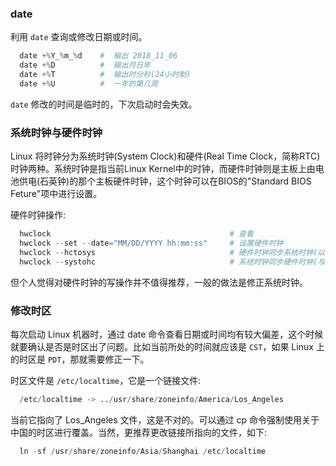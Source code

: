 
### date

利用 `date` 查询或修改日期或时间。
```s
  date +%Y_%m_%d    #  输出 2018_11_06
  date +%D          #  输出月日年
  date +%T          #  输出时分秒(24小时制)
  date +%U          #  一年的第几周
```
`date` 修改的时间是临时的，下次启动时会失效。


### 系统时钟与硬件时钟

Linux 将时钟分为系统时钟(System Clock)和硬件(Real Time Clock，简称RTC)时钟两种。系统时钟是指当前Linux Kernel中的时钟，而硬件时钟则是主板上由电池供电(石英钟)的那个主板硬件时钟，这个时钟可以在BIOS的"Standard BIOS Feture"项中进行设置。

硬件时钟操作:
```s
  hwclock                                        # 查看
  hwclock --set --date="MM/DD/YYYY hh:mm:ss"     # 设置硬件时钟
  hwclock --hctosys                              # 硬件时钟同步系统时钟(以硬件时钟为基准)
  hwclock --systohc                              # 系统时钟同步硬件时钟(与系统时钟为基准)
```
但个人觉得对硬件时钟的写操作并不值得推荐，一般的做法是修正系统时钟。


### 修改时区

每次启动 Linux 机器时，通过 date 命令查看日期或时间均有较大偏差，这个时候就要确认是否是时区出了问题。比如当前所处的时间就应该是 `CST`，如果 Linux 上的时区是 `PDT`，那就需要修正一下。

时区文件是 `/etc/localtime`，它是一个链接文件:
```s
  /etc/localtime -> ../usr/share/zoneinfo/America/Los_Angeles
```
当前它指向了 Los_Angeles 文件，这是不对的。可以通过 cp 命令强制使用关于中国的时区进行覆盖。当然，更推荐更改链接所指向的文件，如下:
```s
  ln -sf /usr/share/zoneinfo/Asia/Shanghai /etc/localtime
```
